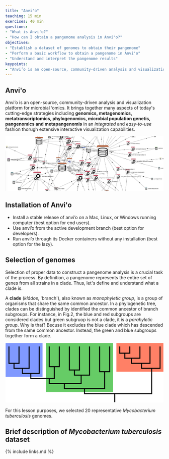 ```yaml
---
title: "Anvi'o"
teaching: 15 min
exercises: 40 min
questions:
- "What is Anvi'o?"
- "How can I obtain a pangenome analysis in Anvi'o?"
objectives:
- "Establish a dataset of genomes to obtain their pangenome"
- "Perform a basic workflow to obtain a pangenome in Anvi'o"
- "Understand and interpret the pangenome results"
keypoints:
- "Anvi’o is an open-source, community-driven analysis and visualization platform for microbial ‘omics. "
---
```

## Anvi'o

Anvi’o is an open-source, community-driven analysis and visualization platform for microbial ‘omics.
It brings together many aspects of today's cutting-edge strategies including **genomics, metagenomics, metatranscriptomics, phylogenomics, microbial population genetis, pangenomics and metapangenomis** in an *integrated* and *easy-to-use* fashion thorugh extensive interactive visualization capabilities. 

![Figure 1. Anvi'o network representation](../fig/anvio-network.png)

## Installation of Anvi'o

* Install a stable release of anvi’o on a Mac, Linux, or Windows running computer (best option for end users).
* Use anvi’o from the active development branch (best option for developers).
* Run anvi’o through its Docker containers without any installation (best option for the lazy).

## Selection of genomes 

Selection of proper data to construct a pangenome analysis is a crucial task of the process. By definition, a pangenome represents the entire set of genes from all strains in a clade. Thus, let's define and understand what a clade is. 

A **clade** (*kládos*, 'branch'), also known as *monophyletic group*, is a group of organisms that share the same common ancestor. In a phylogenetic tree, clades can be distinguished by identified the common ancestor of branch subgroups. For instance, in Fig.2, the blue and red subgroups are considered clades but green subgruop is not a clade, it is a *parahyletic group*. Why is that? Becuse it excludes the blue clade which has descended from the same common ancestor. Instead, the green and blue subgroups together form a clade.

![Figure 2. Cladogram representation](../fig/Cladogram.png)

For this lesson purposes, we selected 20 representative *Mycobacterium tuberculosis* genomes. 

## Brief description of *Mycobacterium tuberculosis* dataset




{% include links.md %}
